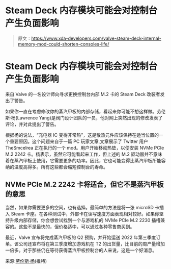# Steam Deck 内存模块可能会对控制台产生负面影响

> 原文：<https://www.xda-developers.com/valve-steam-deck-internal-memory-mod-could-shorten-consoles-life/>

# Steam Deck 内存模块可能会对控制台产生负面影响

来自 Valve 的一名设计师向寻求更换控制台内部 M.2 卡的 Steam Deck 改装者发出了警告。

如果你一直在考虑修改你的蒸汽甲板的内部存储，看起来你可能不想这样做。劳伦斯·杨(Lawrence Yang)是阀门设计团队的一员，他对网上突然出现的修改发表了评论，并对此提出了警告。

根据杨的说法，“充电器 IC 变得非常热”，这是散热元件应该保持在适当位置的一个重要原因。这个问题来自于一篇 PC 玩家文章,文章展示了 Twitter 用户 TheSmcelrea 正在执行的一个 mod。用户开始移动热垫，以便安装 NVMe PCIe M.2 2242 卡。杨表示，虽然它可能看起来工作，但上述的 M.2 驱动器并不意味着在蒸汽甲板上使用，它需要更多的功率。因此，它也可能变得比蒸汽甲板所能容纳的温度高得多。所有这些都会缩短控制台的寿命。

## NVMe PCIe M.2 2242 卡将适合，但它不是蒸汽甲板的意思

当然，如果你需要更多的空间，也有选择。最简单的方法是将一张 microSD 卡插入 Steam 卡座。在各种测试中，外部卡在读写速度方面表现相对较好。如果你坚持升级内部存储，你会想尝试找到一个与游戏机的 NVMe PCIe M.2 2230 插槽兼容的。这些不是最快的，但价格适中，可以通过各种零售商买到。

最近，Valve 宣布将完成蒸汽甲板的 Q2 预购，并开始运送 2022 年第三季度订单。该公司还宣布将在第三季度增加游戏机在 T2 的出货量，比目前的周产量增加一倍多。对于那些仍在等待获得蒸汽甲板控制台的人来说，这是一个好消息。

来源:[劳伦斯·杨](https://twitter.com/lawrenceyang/status/1540809830000013313)(推特)